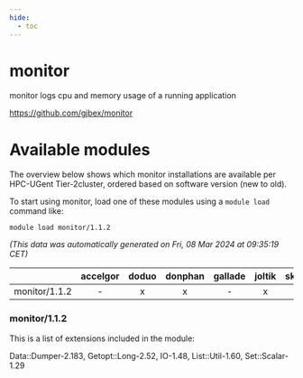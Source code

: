 ```yaml
---
hide:
  - toc
---
```


monitor
=======


monitor logs cpu and memory usage of a running application

https://github.com/gjbex/monitor
# Available modules


The overview below shows which monitor installations are available per HPC-UGent Tier-2cluster, ordered based on software version (new to old).

To start using monitor, load one of these modules using a `module load` command like:

```shell
module load monitor/1.1.2
```

*(This data was automatically generated on Fri, 08 Mar 2024 at 09:35:19 CET)*  

| |accelgor|doduo|donphan|gallade|joltik|skitty|
| :---: | :---: | :---: | :---: | :---: | :---: | :---: |
|monitor/1.1.2|-|x|x|-|x|-|


### monitor/1.1.2

This is a list of extensions included in the module:

Data::Dumper-2.183, Getopt::Long-2.52, IO-1.48, List::Util-1.60, Set::Scalar-1.29